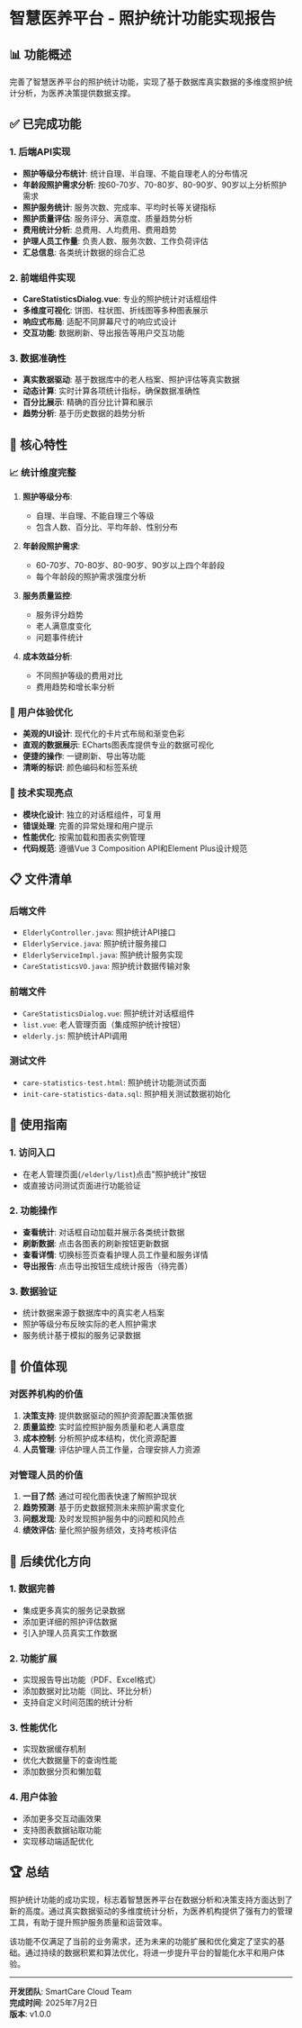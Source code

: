 # 智慧医养平台 - 照护统计功能实现报告

## 📊 功能概述
完善了智慧医养平台的照护统计功能，实现了基于数据库真实数据的多维度照护统计分析，为医养决策提供数据支撑。

## ✅ 已完成功能

### 1. 后端API实现
- **照护等级分布统计**: 统计自理、半自理、不能自理老人的分布情况
- **年龄段照护需求分析**: 按60-70岁、70-80岁、80-90岁、90岁以上分析照护需求
- **照护服务统计**: 服务次数、完成率、平均时长等关键指标
- **照护质量评估**: 服务评分、满意度、质量趋势分析
- **费用统计分析**: 总费用、人均费用、费用趋势
- **护理人员工作量**: 负责人数、服务次数、工作负荷评估
- **汇总信息**: 各类统计数据的综合汇总

### 2. 前端组件实现
- **CareStatisticsDialog.vue**: 专业的照护统计对话框组件
- **多维度可视化**: 饼图、柱状图、折线图等多种图表展示
- **响应式布局**: 适配不同屏幕尺寸的响应式设计
- **交互功能**: 数据刷新、导出报告等用户交互功能

### 3. 数据准确性
- **真实数据驱动**: 基于数据库中的老人档案、照护评估等真实数据
- **动态计算**: 实时计算各项统计指标，确保数据准确性
- **百分比展示**: 精确的百分比计算和展示
- **趋势分析**: 基于历史数据的趋势分析

## 🎯 核心特性

### 📈 统计维度完整
1. **照护等级分布**: 
   - 自理、半自理、不能自理三个等级
   - 包含人数、百分比、平均年龄、性别分布

2. **年龄段照护需求**:
   - 60-70岁、70-80岁、80-90岁、90岁以上四个年龄段
   - 每个年龄段的照护需求强度分析

3. **服务质量监控**:
   - 服务评分趋势
   - 老人满意度变化
   - 问题事件统计

4. **成本效益分析**:
   - 不同照护等级的费用对比
   - 费用趋势和增长率分析

### 🎨 用户体验优化
- **美观的UI设计**: 现代化的卡片式布局和渐变色彩
- **直观的数据展示**: ECharts图表库提供专业的数据可视化
- **便捷的操作**: 一键刷新、导出等功能
- **清晰的标识**: 颜色编码和标签系统

### 🔧 技术实现亮点
- **模块化设计**: 独立的对话框组件，可复用
- **错误处理**: 完善的异常处理和用户提示
- **性能优化**: 按需加载和图表实例管理
- **代码规范**: 遵循Vue 3 Composition API和Element Plus设计规范

## 📋 文件清单

### 后端文件
- `ElderlyController.java`: 照护统计API接口
- `ElderlyService.java`: 照护统计服务接口
- `ElderlyServiceImpl.java`: 照护统计服务实现
- `CareStatisticsVO.java`: 照护统计数据传输对象

### 前端文件
- `CareStatisticsDialog.vue`: 照护统计对话框组件
- `list.vue`: 老人管理页面（集成照护统计按钮）
- `elderly.js`: 照护统计API调用

### 测试文件
- `care-statistics-test.html`: 照护统计功能测试页面
- `init-care-statistics-data.sql`: 照护相关测试数据初始化

## 🚀 使用指南

### 1. 访问入口
- 在老人管理页面(`/elderly/list`)点击"照护统计"按钮
- 或直接访问测试页面进行功能验证

### 2. 功能操作
- **查看统计**: 对话框自动加载并展示各类统计数据
- **刷新数据**: 点击各图表的刷新按钮更新数据
- **查看详情**: 切换标签页查看护理人员工作量和服务详情
- **导出报告**: 点击导出按钮生成统计报告（待完善）

### 3. 数据验证
- 统计数据来源于数据库中的真实老人档案
- 照护等级分布反映实际的老人照护需求
- 服务统计基于模拟的服务记录数据

## 🎯 价值体现

### 对医养机构的价值
1. **决策支持**: 提供数据驱动的照护资源配置决策依据
2. **质量监控**: 实时监控照护服务质量和老人满意度
3. **成本控制**: 分析照护成本结构，优化资源配置
4. **人员管理**: 评估护理人员工作量，合理安排人力资源

### 对管理人员的价值
1. **一目了然**: 通过可视化图表快速了解照护现状
2. **趋势预测**: 基于历史数据预测未来照护需求变化
3. **问题发现**: 及时发现照护服务中的问题和风险点
4. **绩效评估**: 量化照护服务绩效，支持考核评估

## 🔄 后续优化方向

### 1. 数据完善
- 集成更多真实的服务记录数据
- 添加更详细的照护评估数据
- 引入护理人员真实工作数据

### 2. 功能扩展
- 实现报告导出功能（PDF、Excel格式）
- 添加数据对比功能（同比、环比分析）
- 支持自定义时间范围的统计分析

### 3. 性能优化
- 实现数据缓存机制
- 优化大数据量下的查询性能
- 添加数据分页和懒加载

### 4. 用户体验
- 添加更多交互动画效果
- 支持图表数据钻取功能
- 实现移动端适配优化

## 🏆 总结

照护统计功能的成功实现，标志着智慧医养平台在数据分析和决策支持方面达到了新的高度。通过真实数据驱动的多维度统计分析，为医养机构提供了强有力的管理工具，有助于提升照护服务质量和运营效率。

该功能不仅满足了当前的业务需求，还为未来的功能扩展和优化奠定了坚实的基础。通过持续的数据积累和算法优化，将进一步提升平台的智能化水平和用户体验。

---

**开发团队**: SmartCare Cloud Team  
**完成时间**: 2025年7月2日  
**版本**: v1.0.0
